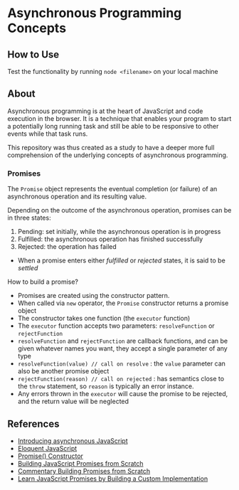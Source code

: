 # Asynchronous Programming Concepts

## How to Use

Test the functionality by running `node <filename>` on your local machine

## About

Asynchronous programming is at the heart of JavaScript and code execution in the browser. It is a technique that enables your program to start a potentially long running task and still be able to be responsive to other events while that task runs.

This repository was thus created as a study to have a deeper more full comprehension of the underlying concepts of asynchronous programming.

### Promises

The `Promise` object represents the eventual completion (or failure) of an asynchronous operation and its resulting value.

Depending on the outcome of the asynchronous operation, promises can be in three states:

1. Pending: set initially, while the asynchronous operation is in progress
2. Fulfilled: the asynchronous operation has finished successfully
3. Rejected: the operation has failed

- When a promise enters either *fulfilled* or *rejected* states, it is said to be *settled*

How to build a promise?

- Promises are created using the constructor pattern.
- When called via `new` operator, the `Promise` constructor returns a promise object
- The constructor takes one function (the `executor` function)
- The `executor` function accepts two parameters: `resolveFunction` or `rejectFunction`
- `resolveFunction` and `rejectFunction` are callback functions, and can be given whatever names you want, they accept a single parameter of any type
- `resolveFunction(value) // call on resolve` : the `value` parameter can also be another promise object
- `rejectFunction(reason) // call on rejected` : has semantics close to the `throw` statement, so `reason` is typically an error instance.
- Any errors thrown in the `executor` will cause the promise to be rejected, and the return value will be neglected

## References

- [Introducing asynchronous JavaScript](https://developer.mozilla.org/en-US/docs/Learn/JavaScript/Asynchronous/Introducing)
- [Eloquent JavaScript](https://eloquentjavascript.net/11_async.html#:~:text=Asynchronous%20programming%20makes%20it%20possible,called%20when%20the%20actions%20complete.)
- [Promise() Constructor](https://developer.mozilla.org/en-US/docs/Web/JavaScript/Reference/Global_Objects/Promise/Promise)
- [Building JavaScript Promises from Scratch](https://itnext.io/broken-promises-a-barely-working-implementation-of-js-promises-ed7f99071f54)
- [Commentary Building Promises from Scratch](https://medium.com/@jamesernator/actually-this-isnt-how-the-javascript-promise-works-ee87bbcbfd28)
- [Learn JavaScript Promises by Building a Custom Implementation](https://codefrontend.com/promises/)